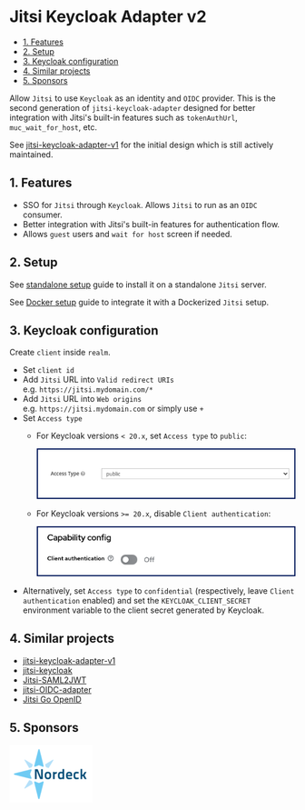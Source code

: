 # Jitsi Keycloak Adapter v2

- [1. Features](#1-features)
- [2. Setup](#2-setup)
- [3. Keycloak configuration](#3-keycloak-configuration)
- [4. Similar projects](#4-similar-projects)
- [5. Sponsors](#5-sponsors)

Allow `Jitsi` to use `Keycloak` as an identity and `OIDC` provider. This is the
second generation of `jitsi-keycloak-adapter` designed for better integration
with Jitsi's built-in features such as `tokenAuthUrl`, `muc_wait_for_host`, etc.

See
[jitsi-keycloak-adapter-v1](https://github.com/nordeck/jitsi-keycloak-adapter)
for the initial design which is still actively maintained.

## 1. Features

- SSO for `Jitsi` through `Keycloak`. Allows `Jitsi` to run as an `OIDC`
  consumer.
- Better integration with Jitsi's built-in features for authentication flow.
- Allows `guest` users and `wait for host` screen if needed.

## 2. Setup

See [standalone setup](./docs/setup-standalone.md) guide to install it on a
standalone `Jitsi` server.

See [Docker setup](./docs/setup-docker.md) guide to integrate it with a
Dockerized `Jitsi` setup.

## 3. Keycloak configuration

Create `client` inside `realm`.

- Set `client id`
- Add `Jitsi` URL into `Valid redirect URIs`\
  e.g. `https://jitsi.mydomain.com/*`
- Add `Jitsi` URL into `Web origins`\
  e.g. `https://jitsi.mydomain.com` or simply use `+`
- Set `Access type`
  - For Keycloak versions `< 20.x`, set `Access type` to `public`:

    ![Screenshot Keycloak pre-20](docs/images/keycloak-pre-20.png)

  - For Keycloak versions `>= 20.x`, disable `Client authentication`:

    ![Screenshot Keycloak 20](docs/images/keycloak-20.png)
- Alternatively, set `Access type` to `confidential` (respectively, leave
  `Client authentication` enabled) and set the `KEYCLOAK_CLIENT_SECRET`
  environment variable to the client secret generated by Keycloak.

## 4. Similar projects

- [jitsi-keycloak-adapter-v1](https://github.com/nordeck/jitsi-keycloak-adapter)
- [jitsi-keycloak](https://github.com/D3473R/jitsi-keycloak)
- [Jitsi-SAML2JWT](https://github.com/Renater/Jitsi-SAML2JWT)
- [jitsi-OIDC-adapter](https://github.com/aadpM2hhdixoJm3u/jitsi-OIDC-adapter)
- [Jitsi Go OpenID](https://github.com/mod242/jitsi-go-openid)

## 5. Sponsors

[![Nordeck](docs/images/nordeck.png)](https://nordeck.net/)
